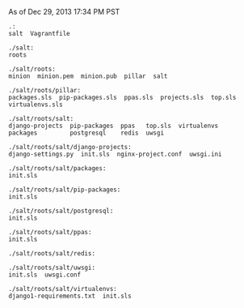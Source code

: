 As of Dec 29, 2013 17:34 PM PST

	.:
	salt  Vagrantfile

	./salt:
	roots

	./salt/roots:
	minion  minion.pem  minion.pub  pillar  salt

	./salt/roots/pillar:
	packages.sls  pip-packages.sls  ppas.sls  projects.sls  top.sls  virtualenvs.sls

	./salt/roots/salt:
	django-projects  pip-packages  ppas   top.sls  virtualenvs
	packages         postgresql    redis  uwsgi

	./salt/roots/salt/django-projects:
	django-settings.py  init.sls  nginx-project.conf  uwsgi.ini

	./salt/roots/salt/packages:
	init.sls

	./salt/roots/salt/pip-packages:
	init.sls

	./salt/roots/salt/postgresql:
	init.sls

	./salt/roots/salt/ppas:
	init.sls

	./salt/roots/salt/redis:

	./salt/roots/salt/uwsgi:
	init.sls  uwsgi.conf

	./salt/roots/salt/virtualenvs:
	django1-requirements.txt  init.sls

